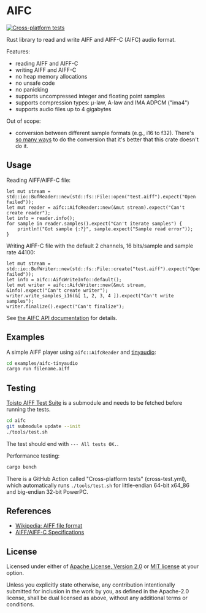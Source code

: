 # AIFC

[![Cross-platform tests](https://github.com/karip/aifc/actions/workflows/cross-test.yml/badge.svg)](https://github.com/karip/aifc/actions/workflows/cross-test.yml)

Rust library to read and write AIFF and AIFF-C (AIFC) audio format.

Features:

 - reading AIFF and AIFF-C
 - writing AIFF and AIFF-C
 - no heap memory allocations
 - no unsafe code
 - no panicking
 - supports uncompressed integer and floating point samples
 - supports compression types: μ-law, A-law and IMA ADPCM ("ima4")
 - supports audio files up to 4 gigabytes

Out of scope:

 - conversion between different sample formats (e.g., i16 to f32). There's
   [so many ways](https://web.archive.org/web/20240224192658/http://blog.bjornroche.com/2009/12/int-float-int-its-jungle-out-there.html)
   to do the conversion that it's better that this crate doesn't do it.

## Usage

Reading AIFF/AIFF-C file:

```rust, no_run
let mut stream = std::io::BufReader::new(std::fs::File::open("test.aiff").expect("Open failed"));
let mut reader = aifc::AifcReader::new(&mut stream).expect("Can't create reader");
let info = reader.info();
for sample in reader.samples().expect("Can't iterate samples") {
    println!("Got sample {:?}", sample.expect("Sample read error"));
}
```

Writing AIFF-C file with the default 2 channels, 16 bits/sample and sample rate 44100:

```rust, no_run
let mut stream = std::io::BufWriter::new(std::fs::File::create("test.aiff").expect("Open failed"));
let info = aifc::AifcWriteInfo::default();
let mut writer = aifc::AifcWriter::new(&mut stream, &info).expect("Can't create writer");
writer.write_samples_i16(&[ 1, 2, 3, 4 ]).expect("Can't write samples");
writer.finalize().expect("Can't finalize");
```

See [the AIFC API documentation](https://docs.rs/aifc/) for details.

## Examples

A simple AIFF player using `aifc::AifcReader` and [tinyaudio](https://crates.io/crates/tinyaudio):

```sh
cd examples/aifc-tinyaudio
cargo run filename.aiff
```

## Testing

[Toisto AIFF Test Suite](https://github.com/karip/toisto-aiff-test-suite) is a submodule and
needs to be fetched before running the tests.

```sh
cd aifc
git submodule update --init
./tools/test.sh
```

The test should end with `--- All tests OK.`.

Performance testing:

```sh
cargo bench
```

There is a GitHub Action called "Cross-platform tests" (cross-test.yml), which automatically
runs `./tools/test.sh` for little-endian 64-bit x64_86 and big-endian 32-bit PowerPC.

## References

 - [Wikipedia: AIFF file format](https://en.wikipedia.org/wiki/Audio_Interchange_File_Format)
 - [AIFF/AIFF-C Specifications](https://www-mmsp.ece.mcgill.ca/Documents/AudioFormats/AIFF/AIFF.html)

## License

Licensed under either of <a href="LICENSE-APACHE">Apache License, Version
2.0</a> or <a href="LICENSE-MIT">MIT license</a> at your option.

Unless you explicitly state otherwise, any contribution intentionally submitted
for inclusion in the work by you, as defined in the Apache-2.0 license, shall be
dual licensed as above, without any additional terms or conditions.
